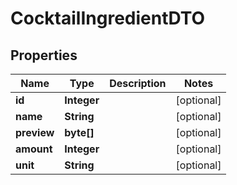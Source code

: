 

# CocktailIngredientDTO

## Properties

Name | Type | Description | Notes
------------ | ------------- | ------------- | -------------
**id** | **Integer** |  |  [optional]
**name** | **String** |  |  [optional]
**preview** | **byte[]** |  |  [optional]
**amount** | **Integer** |  |  [optional]
**unit** | **String** |  |  [optional]





